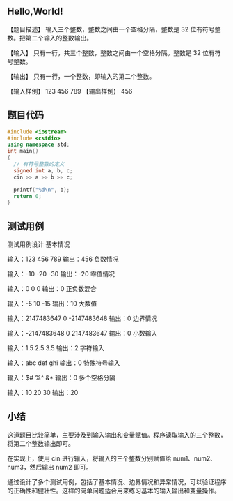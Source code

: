 ## Hello,World!

【题目描述】
输入三个整数，整数之间由一个空格分隔，整数是 32 位有符号整数。把第二个输入的整数输出。

【输入】
只有一行，共三个整数，整数之间由一个空格分隔。整数是 32 位有符号整数。

【输出】
只有一行，一个整数，即输入的第二个整数。

【输入样例】
123 456 789
【输出样例】
456

## 题目代码

```c++
#include <iostream>
#include <cstdio>
using namespace std;
int main()
{
  // 有符号整数的定义
  signed int a, b, c;
  cin >> a >> b >> c;

  printf("%d\n", b);
  return 0;
}
```

## 测试用例

测试用例设计
基本情况

输入：123 456 789
输出：456
负数情况

输入：-10 -20 -30
输出：-20
零值情况

输入：0 0 0
输出：0
正负数混合

输入：-5 10 -15
输出：10
大数值

输入：2147483647 0 -2147483648
输出：0
边界情况

输入：-2147483648 0 2147483647
输出：0
小数输入

输入：1.5 2.5 3.5
输出：2
字符输入

输入：abc def ghi
输出：0
特殊符号输入

输入：$# %^ &\*
输出：0
多个空格分隔

输入：10 20 30
输出：20

## 小结

这道题目比较简单，主要涉及到输入输出和变量赋值。程序读取输入的三个整数，将第二个整数输出即可。

在实现上，使用 cin 进行输入，将输入的三个整数分别赋值给 num1、num2、num3，然后输出 num2 即可。

通过设计了多个测试用例，包括了基本情况、边界情况和异常情况，可以验证程序的正确性和健壮性。这样的简单问题适合用来练习基本的输入输出和变量操作。
